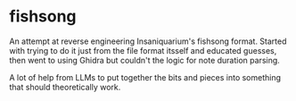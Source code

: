 # fishsong
An attempt at reverse engineering Insaniquarium's fishsong format. Started with trying to do it just from the file format itsself and educated guesses, then went to using Ghidra but couldn't the logic for note duration parsing. 

A lot of help from LLMs to put together the bits and pieces into something that should theoretically work.  
